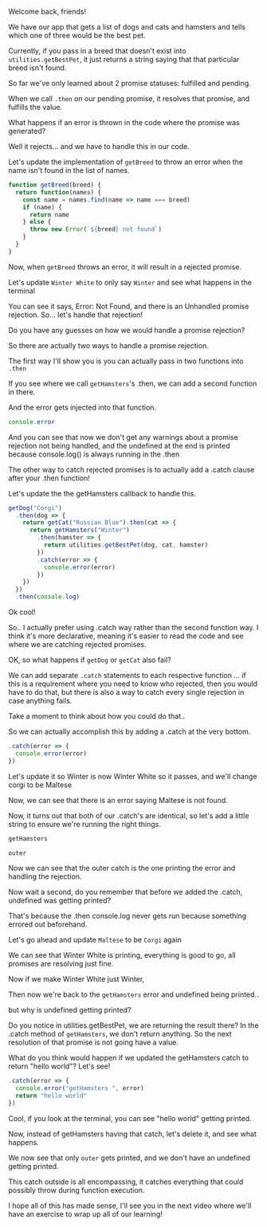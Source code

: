 Welcome back, friends!

We have our app that gets a list of dogs and cats and hamsters and tells which one of three would
be the best pet.

Currently, if you pass in a breed that doesn't exist into `utilities.getBestPet`, it just returns a string saying
that that particular breed isn't found.

So far we've only learned about 2 promise statuses: fulfilled and pending.

When we call `.then` on our pending promise, it resolves that promise, and fulfills the value.

What happens if an error is thrown in the code where the promise was generated?

Well it rejects... and we have to handle this in our code.

Let's update the implementation of `getBreed` to throw an error when the name isn't found in the list of names.

```js
function getBreed(breed) {
  return function(names) {
    const name = names.find(name => name === breed)
    if (name) {
      return name
    } else {
      throw new Error(`${breed} not found`)
    }
  }
}
```

Now, when `getBreed` throws an error, it will result in a rejected promise.

Let's update `Winter White` to only say `Winter` and see what happens in the terminal

You can see it says, Error: Not Found, and there is an Unhandled promise rejection.
So... let's handle that rejection!

Do you have any guesses on how we would handle a promise rejection?

So there are actually two ways to handle a promise rejection.

The first way I'll show you is you can actually pass in two functions into `.then`

If you see where we call `getHamsters`'s .then, we can add a second function in there.

And the error gets injected into that function.

```js
console.error
```

And you can see that now we don't get any warnings about a promise rejection not being handled, and the undefined at the end
is printed because console.log() is always running in the .then

The other way to catch rejected promises is to actually add a .catch clause after your .then function!

Let's update the the getHamsters callback to handle this.

```js
getDog("Corgi")
  .then(dog => {
    return getCat("Russian Blue").then(cat => {
      return getHamsters("Winter")
        .then(hamster => {
          return utilities.getBestPet(dog, cat, hamster)
        })
        .catch(error => {
          console.error(error)
        })
    })
  })
  .then(console.log)
```

Ok cool!

So.. I actually prefer using .catch way rather than the second function way. I think it's more declarative, meaning it's easier
to read the code and see where we are catching rejected promises.

OK, so what happens if `getDog` or `getCat` also fail?

We can add separate `.catch` statements to each respective function ... if this is a requirement where you need to know
who rejected, then you would have to do that, but there is also a way to catch every single rejection in case anything fails.

Take a moment to think about how you could do that..

So we can actually accomplish this by adding a .catch at the very bottom.

```js
.catch(error => {
  console.error(error)
})
```

Let's update it so Winter is now Winter White so it passes, and we'll change corgi to be Maltese

Now, we can see that there is an error saying Maltese is not found.

Now, it turns out that both of our .catch's are identical, so let's add a little string to ensure we're running the right things.

```js
getHamsters

outer
```

Now we can see that the outer catch is the one printing the error and handling the rejection.

Now wait a second, do you remember that before we added the .catch, undefined was getting printed?

That's because the .then console.log never gets run because something errored out beforehand.

Let's go ahead and update `Maltese` to be `Corgi` again

We can see that Winter White is printing, everything is good to go, all promises are resolving just fine.

Now if we make Winter White just Winter,

Then now we're back to the `getHamsters` error and undefined being printed..

but why is undefined getting printed?

Do you notice in utilities.getBestPet, we are returning the result there?
In the .catch method of `getHamsters`, we don't return anything. So the next resolution of that promise is not going
have a value.

What do you think would happen if we updated the getHamsters catch to return "hello world"?
Let's see!

```js
.catch(error => {
  console.error("getHamsters ", error)
  return "hello world"
})
```

Cool, if you look at the terminal, you can see "hello world" getting printed.

Now, instead of getHamsters having that catch, let's delete it, and see what happens.

We now see that only `outer` gets printed, and we don't have an undefined getting printed.

This catch outside is all encompassing, it catches everything that could possibly throw during function execution.

I hope all of this has made sense, I'll see you in the next video where we'll have an exercise to wrap up all of our learning!
